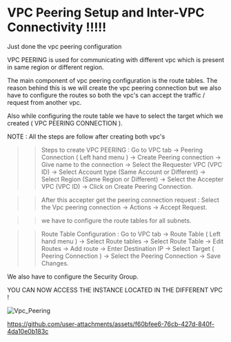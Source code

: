 # VPC Peering Setup and Inter-VPC Connectivity !!!!!
Just done the vpc peering configuration

VPC PEERING is used for communicating with different vpc which is present in same region or different region.

The main component of vpc peering configuration is the route tables. The reason behind this is we will create the vpc peering connection but we also have to configure the routes so both the vpc's can accept the traffic / request from another vpc.

Also while configuring the route table we have to select the target which we created ( VPC PEERING CONNECTION ).

NOTE : All the steps are follow after creating both vpc's

>> Steps to create VPC PEERING : 
Go to VPC tab -> Peering Connection ( Left hand menu ) -> Create Peering connection -> Give name to the connection -> Select the Requester VPC (VPC ID) -> Select Account type (Same Account or Different) -> Select Region (Same Region or Different) -> Select the Accepter VPC (VPC ID) -> Click on Create Peering Connection.

>> After this accepter get the peering connection request :
Select the Vpc peering connection -> Actions -> Accept Request.

>> we have to configure the route tables for all subnets.

>> Route Table Configuration :
Go to VPC tab -> Route Table ( Left hand menu ) -> Select Route tables -> Select Route Table -> Edit Routes ->
Add route -> Enter Destination IP -> Select Target ( Peering Connection ) -> Select the Peering Connection -> Save Changes.

We also have to configure the Security Group.

YOU CAN NOW ACCESS THE INSTANCE LOCATED IN THE DIFFERENT VPC !

![Vpc_Peering](https://github.com/user-attachments/assets/4da45a4e-1e33-4eec-84ed-98a368f5850d)


https://github.com/user-attachments/assets/f60bfee6-76cb-427d-840f-4da10e0b183c



